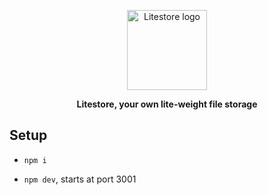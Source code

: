 <p align='center'>
    <img width='128' height='128' src='https://litestore.stamtsag.com/favicon.ico' alt='Litestore logo' />
</p>

<p align='center'>
    <b>
        Litestore,  your own lite-weight file storage
    </b>
</p>

## Setup

- `npm i`

- `npm dev`, starts at port 3001
